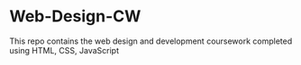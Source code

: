 # Web-Design-CW
This repo contains the web design and development coursework completed using HTML, CSS, JavaScript

